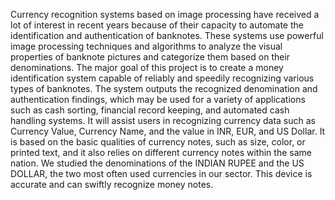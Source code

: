 Currency recognition systems based on image processing have received a lot of interest in recent years 
because of their capacity to automate the identification and authentication of banknotes. These systems 
use powerful image processing techniques and algorithms to analyze the visual properties of banknote 
pictures and categorize them based on their denominations. The major goal of this project is to create a 
money identification system capable of reliably and speedily recognizing various types of banknotes. The 
system outputs the recognized denomination and authentication findings, which may be used for a variety 
of applications such as cash sorting, financial record keeping, and automated cash handling systems. It 
will assist users in recognizing currency data such as Currency Value, Currency Name, and the value in INR, 
EUR, and US Dollar. It is based on the basic qualities of currency notes, such as size, color, or printed 
text, and it also relies on different currency notes within the same nation. We studied the denominations 
of the INDIAN RUPEE and the US DOLLAR, the two most often used currencies in our sector. This device is 
accurate and can swiftly recognize money notes.
